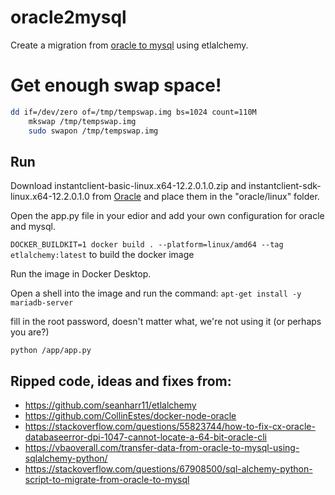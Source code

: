 # oracle2mysql
Create a migration from [oracle to mysql](https://dba.stackexchange.com/questions/114793/migrating-from-oracle-to-mysql-via-mysql-workbench-table-list-is-empty) using etlalchemy.

# Get enough swap space!

```sh
dd if=/dev/zero of=/tmp/tempswap.img bs=1024 count=110M
    mkswap /tmp/tempswap.img
    sudo swapon /tmp/tempswap.img
```

## Run
Download instantclient-basic-linux.x64-12.2.0.1.0.zip and instantclient-sdk-linux.x64-12.2.0.1.0 from [Oracle](https://www.oracle.com/database/technologies/instant-client/linux-x86-64-downloads.html) and place them in the "oracle/linux" folder.

Open the app.py file in your edior and add your own configuration for oracle and mysql.

```DOCKER_BUILDKIT=1 docker build . --platform=linux/amd64 --tag etlalchemy:latest``` 
to build the docker image

Run the image in Docker Desktop.

Open a shell into the image and run the command:
```apt-get install -y mariadb-server```

fill in the root password, doesn't matter what, we're not using it (or perhaps you are?)

```python /app/app.py```


## Ripped code, ideas and fixes from:
* https://github.com/seanharr11/etlalchemy
* https://github.com/CollinEstes/docker-node-oracle
* https://stackoverflow.com/questions/55823744/how-to-fix-cx-oracle-databaseerror-dpi-1047-cannot-locate-a-64-bit-oracle-cli
* https://vbaoverall.com/transfer-data-from-oracle-to-mysql-using-sqlalchemy-python/
* https://stackoverflow.com/questions/67908500/sql-alchemy-python-script-to-migrate-from-oracle-to-mysql
